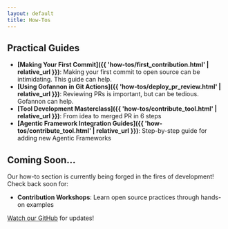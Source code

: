 ```yaml
---  
layout: default  
title: How-Tos
---  
```


## Practical Guides
- **[Making Your First Commit]({{ 'how-tos/first_contribution.html' | relative_url }})**: Making your first commit to open source can be intimidating. This guide can help.
- **[Using Gofannon in Git Actions]({{ 'how-tos/deploy_pr_review.html' | relative_url }})**: Reviewing PRs is important, but can be tedious. Gofannon can help.
- **[Tool Development Masterclass]({{ 'how-tos/contribute_tool.html' | relative_url }})**: From idea to merged PR in 6 steps
- **[Agentic Framework Integration Guides]({{ 'how-tos/contribute_tool.html' | relative_url }})**: Step-by-step guide for adding new Agentic Frameworks


## Coming Soon...

Our how-to section is currently being forged in the fires of development! Check back soon for:

- **Contribution Workshops**: Learn open source practices through hands-on examples

[Watch our GitHub](https://github.com/The-AI-Alliance/gofannon) for updates!  